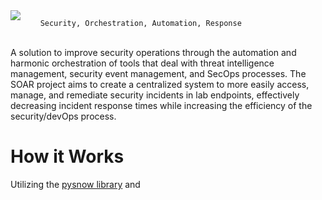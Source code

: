 <img align = "left" src="https://i.imgur.com/g89b9Na.png">

        Security, Orchestration, Automation, Response 
<br>A solution to improve security operations through the automation and harmonic orchestration of tools that deal with threat intelligence management, security event management, and SecOps processes. The SOAR project aims to create a centralized system to more easily access, manage, and remediate security incidents in lab endpoints, effectively decreasing incident response times while increasing the efficiency of the security/devOps process.

<h1>How it Works</h1>
Utilizing the <a href="https://github.com/rbw0/pysnow">pysnow library</a> and 

 
